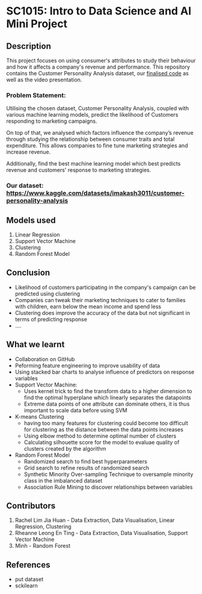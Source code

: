 # SC1015: Intro to Data Science and AI Mini Project

## Description
This project focuses on using consumer's attributes to study their behaviour and how it affects a company's revenue and performance. This repository contains the Customer Personality Analysis dataset, our [finalised code](https://github.com/rachellimjh/SC1015-Project/blob/dev-Rheanne/SC1015%20Mini%20Project.ipynb) as well as the video presentation.

### Problem Statement: 
Utilising the chosen dataset, Customer Personality Analysis, coupled with various machine learning models, predict the likelihood of Customers responding to marketing campaigns.

On top of that, we analysed which factors influence the company’s revenue through studying the relationship between consumer traits and total expenditure. This allows companies to fine tune marketing strategies and increase revenue. 

Additionally, find the best machine learning model which best predicts revenue and customers' response to marketing strategies. 

### Our dataset: https://www.kaggle.com/datasets/imakash3011/customer-personality-analysis 
 
## Models used
1. Linear Regression
2. Support Vector Machine
3. Clustering
4. Random Forest Model

## Conclusion 
* Likelihood of customers participating in the company's campaign can be predicted using clustering
* Companies can tweak their marketing techniques to cater to families with children, earn below the mean income and spend less
* Clustering does improve the accuracy of the data but not significant in terms of predicting response 
* ....


## What we learnt
* Collaboration on GitHub
* Peforming feature engineering to improve usability of data
* Using stacked bar charts to analyse influence of predictors on response variables
* Support Vector Machine: 
     - Uses kernel trick to find the transform data to a higher dimension to find the optimal hyperplane which linearly separates the datapoints
     - Extreme data points of one attribute can dominate others, it is thus important to scale data before using SVM
* K-means Clustering
     - having too many features for clustering could become too difficult for clustering as the distance between the data points increases
     - Using elbow method to determine optimal number of clusters
     - Calculating silhouette score for the model to evaluae quality of clusters created by the algorithm
* Random Forest Model
     - Randomized search to find best hyperparameters
     - Grid search to refine results of randomized search 
     - Synthetic Minority Over-sampling Technique to oversample minority class in the imbalanced dataset
     - Association Rule Mining to discover relationships between variables 

## Contributors 
 1. Rachel Lim Jia Huan - Data Extraction, Data Visualisation, Linear Regression, Clustering
 2. Rheanne Leong En Ting - Data Extraction, Data Visualisation, Support Vector Machine
 3. Minh - Random Forest

## References
* put dataset
* sckilearn 
 
